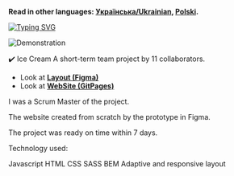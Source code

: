 **Read in other languages: [Українська/Ukrainian](README.uk.md), [Polski](README.pl.md).**

[![Typing SVG](https://readme-typing-svg.herokuapp.com?color=%2336BCF7&lines=This+is+our+team+experience)](https://git.io/typing-svg)

![Demonstration](https://github.com/VitalinaKovbasiuk/IceCreamPassion/tree/main/src/images/demonstration/demo.jpg)

✔️ Ice Cream
A short-term team project by 11 collaborators.

- Look at [**Layout (Figma)**](<https://www.figma.com/file/e1ABSzkNJFeGeZxe4RdsTu/IceCream-(Copy)-(Copy)-(Copy)-(Copy)?node-id=0%3A1>)
- Look at [**WebSite (GitPages)**](<https://victor-rochnyak.github.io/IceCream/>)

I was a Scrum  Master of the project.

The website created from scratch by the prototype in Figma.

The project was ready on time within 7 days.

Technology used:

 Javascript
 HTML
 CSS
 SASS
 BEM 
 Adaptive and responsive layout


